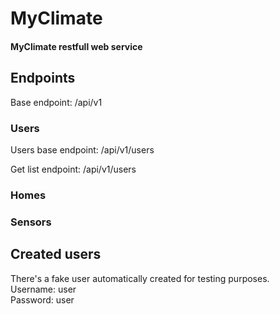 # MyClimate
#### MyClimate restfull web service

## Endpoints

Base endpoint: /api/v1

### Users

Users base endpoint: /api/v1/users  

Get list endpoint: /api/v1/users

### Homes

### Sensors

## Created users

There's a fake user automatically created for testing purposes.  
Username: user  
Password: user  

